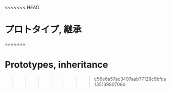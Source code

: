<<<<<<< HEAD
# プロトタイプ, 継承
=======
# Prototypes, inheritance
>>>>>>> c56e6a57ac3497aab77128c5bfca13513980709b

